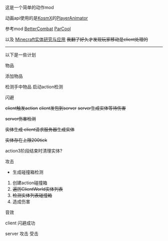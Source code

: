 这是一个简单的动作mod

动画api使用的是[KosmX](https://github.com/KosmX)的[PlayerAnimator](https://github.com/KosmX/minecraftPlayerAnimator)

参考mod [BetterCombat](https://github.com/ZsoltMolnarrr/BetterCombat) [ParCool](https://github.com/alRex-U/ParCool)

以及
[Minecraft实体研究与应用](https://github.com/lovexyn0827/Discovering-Minecraft/tree/master/Minecraft%E5%AE%9E%E4%BD%93%E8%BF%90%E5%8A%A8%E7%A0%94%E7%A9%B6%E4%B8%8E%E5%BA%94%E7%94%A8)
~~我翻了好久才发现玩家移动是client处理的~~

---
以下是一些计划

物品

添加物品

检测手中物品
启动action检测

闪避

~~client触发action~~
~~client发包到server~~
~~server生成实体等待伤害~~

~~server伤害检测~~

~~实体生成 client请求服务器生成实体~~

~~实体存在上限200tick~~

action3阶段结束时清理实体?

攻击

* 生成碰撞箱检测

1. 创建action碰撞箱
2. ~~遍历ClientWorld实体列表~~
3. ~~检测实体列表碰撞箱~~
4. 造成伤害

音效

client 闪避成功

server 攻击 受击